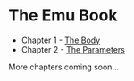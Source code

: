 # The Emu Book
- Chapter 1 - [The Body](https://github.com/calebwin/emu/blob/master/book/body.md)
- Chapter 2 - [The Parameters](https://github.com/calebwin/emu/blob/master/book/parameters.md)

More chapters coming soon...
